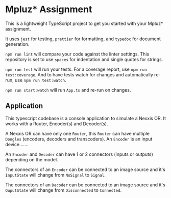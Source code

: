 # Mpluz* Assignment

This is a lightweight TypeScript project to get you started with your Mpluz* assignment.

It uses `jest` for testing, `prettier` for formatting, and `typedoc` for document generation.

`npm run lint` will compare your code against the linter settings. This repository is set to use `spaces` for indentation and single quotes for strings.

`npm run test` will run your tests. For a coverage report, use `npm run test:coverage`. And to have tests watch for changes and automatically re-run, use `npm run test:watch`.

`npm run start:watch` will run `App.ts` and re-run on changes. 

## Application

This typescript codebase is a console application to simulate a Nexxis OR. It works 
with a Router, Encoder(s) and Decoder(s).

A Nexxis OR can have only one `Router`, this `Router` can have multiple `Dongles` (encoders, decoders and transcoders). An `Encoder` is an input device....... 

An `Encoder` and `Decoder` can have 1 or 2 connectors (inputs or outputs) depending on the model.   

The connectors of an `Encoder` can be connected to an image source and it's `InputState` will change from `NoSignal` to `Signal`.

The connectors of an `Decoder` can be connected to an image source and it's `OuputState` will change from `Disconnected` to `Connected`.


